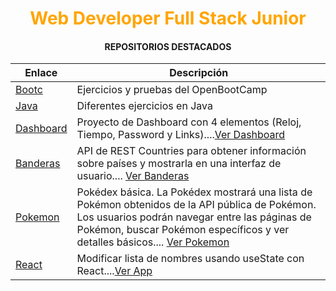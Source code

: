 <h1 align = "center"><font color = "orange">Web Developer Full Stack Junior</font></h1>


<h4 align = "center">REPOSITORIOS DESTACADOS</h4>

| Enlace        | Descripción                          |
|---------------|--------------------------------------|
| [Bootc](https://github.com/JuanjDes/BootC) | Ejercicios y pruebas del OpenBootCamp |
| [Java](https://github.com/JuanjDes/Solved_exercises) | Diferentes ejercicios en Java |
| [Dashboard](https://github.com/JuanjDes/project-break-dashboard) | Proyecto de Dashboard con 4 elementos (Reloj, Tiempo, Password y Links)....[Ver Dashboard](https://juanjdes.github.io/project-break-dashboard/) |
| [Banderas](https://github.com/JuanjDes/diversion-con-banderas) | API de REST Countries para obtener información sobre países y mostrarla en una interfaz de usuario.... [Ver Banderas](https://juanjdes.github.io/diversion-con-banderas/)|
|[Pokemon](https://github.com/JuanjDes/fetch-async-await) |  Pokédex básica. La Pokédex mostrará una lista de Pokémon obtenidos de la API pública de Pokémon. Los usuarios podrán navegar entre las páginas de Pokémon, buscar Pokémon específicos y ver detalles básicos.... [Ver Pokemon](https://juanjdes.github.io/fetch-async-await/)|
|[React](https://github.com/JuanjDes/ejercicio-useState)| Modificar lista de nombres usando useState con React....[Ver App](https://juanjdes.github.io/ejercicio-useState)|
